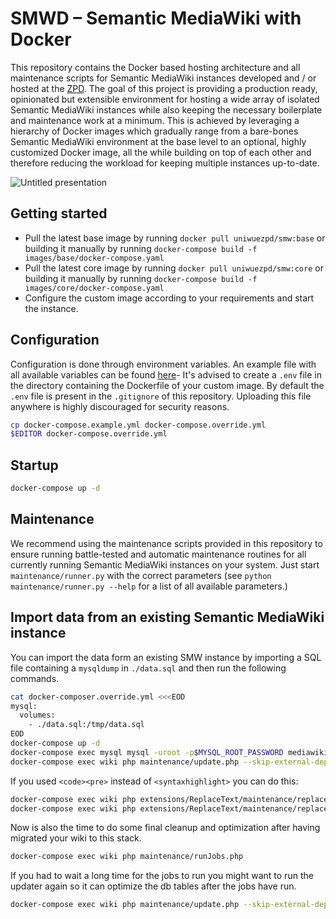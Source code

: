 # SMWD – Semantic MediaWiki with Docker

This repository contains the Docker based hosting architecture and all maintenance scripts for Semantic MediaWiki instances developed and / or hosted at the [ZPD](https://github.com/uniwue-zpd).
The goal of this project is providing a production ready, opinionated but extensible environment for hosting a wide array of isolated Semantic MediaWiki instances while also keeping the necessary boilerplate and maintenance work at a minimum.
This is achieved by leveraging a hierarchy of Docker images which gradually range from a bare-bones Semantic MediaWiki environment at the base level to an optional, highly customized Docker image, all the while building on top of each other and therefore reducing the workload for keeping multiple instances up-to-date.

![Untitled presentation](https://user-images.githubusercontent.com/33344081/173696532-2d3dc9b2-c4ff-40d5-9ef0-958e7883846e.jpg)

## Getting started
* Pull the latest base image by running `docker pull uniwuezpd/smw:base` or building it manually by running `docker-compose build -f images/base/docker-compose.yaml`
* Pull the latest core image by running `docker pull uniwuezpd/smw:core` or building it manually by running `docker-compose build -f images/core/docker-compose.yaml`
* Configure the custom image according to your requirements and start the instance.

## Configuration
Configuration is done through environment variables. An example file with all available variables can be found [here](images/custom/template.env)-
It's advised to create a `.env` file in the directory containing the Dockerfile of your custom image. By default the `.env` file is present in the `.gitignore` of this repository. Uploading this file anywhere is highly discouraged for security reasons. 

```bash
cp docker-compose.example.yml docker-compose.override.yml
$EDITOR docker-compose.override.yml
```
## Startup

```bash
docker-compose up -d
```

## Maintenance
We recommend using the maintenance scripts provided in this repository to ensure running battle-tested and automatic maintenance routines for all currently running Semantic MediaWiki instances on your system.
Just start `maintenance/runner.py` with the correct parameters (see `python maintenance/runner.py --help` for a list of all available parameters.)

## Import data from an existing Semantic MediaWiki instance

You can import the data form an existing SMW instance by importing a SQL file containing a `mysqldump` in `./data.sql` and then run the following commands.

```bash
cat docker-composer.override.yml <<<EOD
mysql:
  volumes:
    - ./data.sql:/tmp/data.sql
EOD
docker-compose up -d
docker-compose exec mysql mysql -uroot -p$MYSQL_ROOT_PASSWORD mediawiki -e "source /tmp/data.sql"
docker-compose exec wiki php maintenance/update.php --skip-external-dependencies --quick
```

If you used `<code><pre>` instead of `<syntaxhighlight>` you can do this:

```bash
docker-compose exec wiki php extensions/ReplaceText/maintenance/replaceAll.php --nsall '<code><pre>' '<syntaxhighlight lang="bash">'
docker-compose exec wiki php extensions/ReplaceText/maintenance/replaceAll.php --nsall '</pre></code>' '</syntaxhighlight>'
```

Now is also the time to do some final cleanup and optimization after having migrated your wiki to this stack.

```bash
docker-compose exec wiki php maintenance/runJobs.php
```

If you had to wait a long time for the jobs to run you might want to run the updater again so it can optimize the db tables after the jobs have run.

```bash
docker-compose exec wiki php maintenance/update.php --skip-external-dependencies --quick
```

